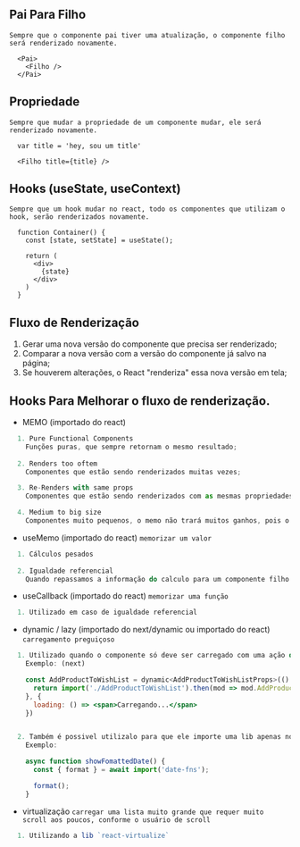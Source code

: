 ## Pai Para Filho
`Sempre que o componente pai tiver uma atualização, o componente filho será renderizado novamente.`
```tsx
  <Pai>
    <Filho />
  </Pai>
```

## Propriedade
`Sempre que mudar a propriedade de um componente mudar, ele será renderizado novamente.`
```tsx
  var title = 'hey, sou um title'
    
  <Filho title={title} />
```

## Hooks (useState, useContext)
`Sempre que um hook mudar no react, todo os componentes que utilizam o hook, serão renderizados novamente.`
```tsx
  function Container() {
    const [state, setState] = useState();

    return (
      <div>
        {state}
      </div>
    )
  }
```


## Fluxo de Renderização

1. Gerar uma nova versão do componente que precisa ser renderizado;
2. Comparar a nova versão com a versão do componente já salvo na página;
3. Se houverem alterações, o React "renderiza" essa nova versão em tela;



## Hooks Para Melhorar o fluxo de renderização.

- MEMO (importado do react)
```jsx
  1. Pure Functional Components
    Funções puras, que sempre retornam o mesmo resultado;
  
  2. Renders too oftem
    Componentes que estão sendo renderizados muitas vezes;

  3. Re-Renders with same props
    Componentes que estão sendo renderizados com as mesmas propriedades;

  4. Medium to big size
    Componentes muito pequenos, o memo não trará muitos ganhos, pois o custo da comparação é o semelhante ao do react;
```

- useMemo (importado do react) `memorizar um valor`
```jsx
  1. Cálculos pesados
  
  2. Igualdade referencial
    Quando repassamos a informação do calculo para um componente filho
```

- useCallback (importado do react) `memorizar uma função`
```jsx
  1. Utilizado em caso de igualdade referencial
```

- dynamic / lazy (importado do next/dynamic ou importado do react) `carregamento preguiçoso`
```jsx
  1. Utilizado quando o componente só deve ser carregado com uma ação do usuario e não na build;
    Exemplo: (next)

    const AddProductToWishList = dynamic<AddProductToWishListProps>(() => {
      return import('./AddProductToWishList').then(mod => mod.AddProductToWishList)
    }, {
      loading: () => <span>Carregando...</span>
    })


  2. Também é possivel utilizalo para que ele importe uma lib apenas no uso da função.
    Exemplo:

    async function showFomattedDate() {
      const { format } = await import('date-fns');

      format();
    }
```

- virtualização `carregar uma lista muito grande que requer muito scroll aos poucos, conforme o usuário de scroll`
```jsx
  1. Utilizando a lib `react-virtualize`
  

```